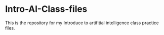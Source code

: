 # Intro-AI-Class-files

This is the repository for my Introduce to artifitial intelligence class practice files.
